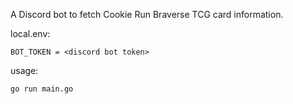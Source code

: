 A Discord bot to fetch Cookie Run Braverse TCG card information.

local.env:

    BOT_TOKEN = <discord bot token>

usage:

    go run main.go
